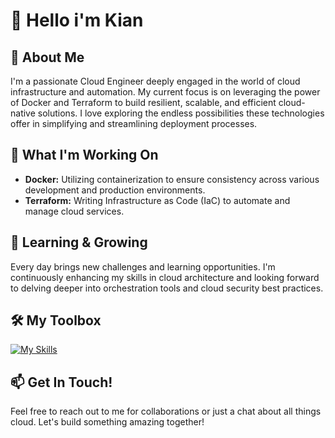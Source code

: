 # 👋 Hello i'm Kian

## 🚀 About Me
I'm a passionate Cloud Engineer deeply engaged in the world of cloud infrastructure and automation. My current focus is on leveraging the power of Docker and Terraform to build resilient, scalable, and efficient cloud-native solutions. I love exploring the endless possibilities these technologies offer in simplifying and streamlining deployment processes.

## 💼 What I'm Working On
-  **Docker:** Utilizing containerization to ensure consistency across various development and production environments.
-  **Terraform:** Writing Infrastructure as Code (IaC) to automate and manage cloud services.

## 🌱 Learning & Growing
Every day brings new challenges and learning opportunities. I'm continuously enhancing my skills in cloud architecture and looking forward to delving deeper into orchestration tools and cloud security best practices.

## 🛠️ My Toolbox
[![My Skills](https://skillicons.dev/icons?i=aws,azure,docker,postgres,powershell,py,terraform,vscode,webflow,wordpress,js,html,css)](https://skillicons.dev)

## 📫 Get In Touch!
Feel free to reach out to me for collaborations or just a chat about all things cloud. Let's build something amazing together!



